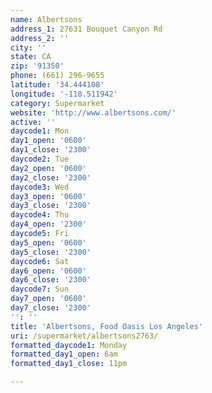 ```yaml
---
name: Albertsons
address_1: 27631 Bouquet Canyon Rd
address_2: ''
city: ''
state: CA
zip: '91350'
phone: (661) 296-9655
latitude: '34.444108'
longitude: '-118.511942'
category: Supermarket
website: 'http://www.albertsons.com/'
active: ''
daycode1: Mon
day1_open: '0600'
day1_close: '2300'
daycode2: Tue
day2_open: '0600'
day2_close: '2300'
daycode3: Wed
day3_open: '0600'
day3_close: '2300'
daycode4: Thu
day4_open: '2300'
daycode5: Fri
day5_open: '0600'
day5_close: '2300'
daycode6: Sat
day6_open: '0600'
day6_close: '2300'
daycode7: Sun
day7_open: '0600'
day7_close: '2300'
'': ''
title: 'Albertsons, Food Oasis Los Angeles'
uri: /supermarket/albertsons2763/
formatted_daycode1: Monday
formatted_day1_open: 6am
formatted_day1_close: 11pm

---
```


